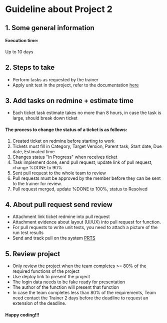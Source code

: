 # Guideline about Project 2

## 1. Some general information
#### Execution time:
Up to 10 days

## 2. Steps to take
- Perform tasks as requested by the trainer
- Apply unit test in the project, refer to the documentation [here](https://drive.google.com/drive/folders/1i6JGCHlTnGgudBElARu-KL5cwhmnoRDl)

## 3. Add tasks on redmine + estimate time
- Each ticket task estimate takes no more than 8 hours, in case the task is large, should break down ticket

#### The process to change the status of a ticket is as follows:
1. Created ticket on redmine before starting to work
2. Tickets must fill in Category, Target Version, Parent task, Start date, Due date, Estimated time
3. Changes status "In Progress" when receives ticket
4. Task implement done, send pull request, update link of pull request, change %DONE to 90%
5. Sent pull request to the whole team to review
6. Pull requests must be approved by the member before they can be sent to the trainer for review.
7. Pull request merged, update %DONE to 100%, status to Resolved

## 4. About pull request send review
- Attachment link ticket redmine into pull request
- Attachment evidence about layout (UI/UX) into pull request for function.
- For pull requests to write unit tests, you need to attach a picture of the run test results
- Send and track pull on the system [PRTS](https://prts.sun-asterisk.vn/)

## 5. Review project
- Only review the project when the team completes >= 80% of the required functions of the project
- Use deploy link to present the project
- The login data needs to be fake ready for presentation
- The author of the function will present that function
- In case the team completes less than 80% of the requirements, Team need contact the Trainer 2 days before the deadline to request an extension of the deadline.

#### Happy coding!!!
